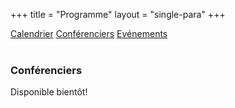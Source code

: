 +++
title = "Programme"
layout = "single-para"
+++

<div class="program expanded button-group">
  <a href="../schedule" class="button">Calendrier</a>
  <a href="../speakers" class="button active">Conférenciers</a>
  <a href="../events" class="button">Evénements</a>
</div>
<br />

### Conférenciers

Disponible bientôt!
